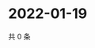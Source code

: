 # 2022-01-19

共 0 条

<!-- BEGIN WEIBO -->
<!-- 最后更新时间 Wed Jan 19 2022 12:01:12 GMT+0800 (China Standard Time) -->

<!-- END WEIBO -->
